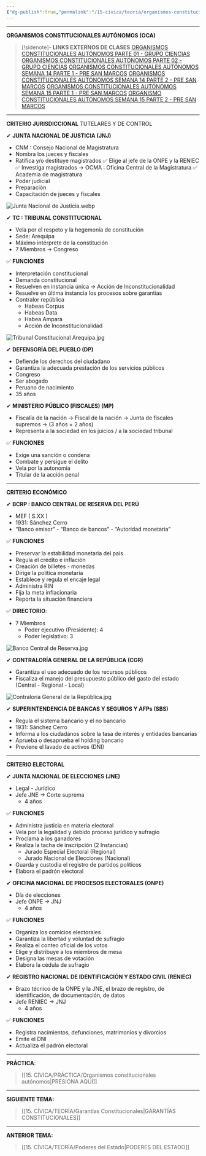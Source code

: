 ```yaml
---
{"dg-publish":true,"permalink":"/15-civica/teoria/organismos-constitucionales-autonomos/","tags":["Cívica","Teoría"]}
---
```


---
**ORGANISMOS CONSTITUCIONALES AUTÓNOMOS (OCA)** 

>[!sidenote]- **LINKS EXTERNOS DE CLASES** 
>[ORGANISMOS CONSTITUCIONALES AUTÓNOMOS PARTE 01 - GRUPO CIENCIAS](https://www.youtube.com/watch?v=8C1QyuUmfcQ) 
>[ORGANISMOS CONSTITUCIONALES AUTÓNOMOS PARTE 02 - GRUPO CIENCIAS](https://www.youtube.com/watch?v=jvo5ENyolq8) 
>[ORGANISMOS CONSTITUCIONALES AUTÓNOMOS SEMANA 14 PARTE 1 - PRE SAN MARCOS](https://youtube.com/watch?v=EcAenqDuoc8) 
>[ORGANISMOS CONSTITUCIONALES AUTÓNOMOS SEMANA 14 PARTE 2 - PRE SAN MARCOS](https://www.youtube.com/watch?v=wEt1WZmu5XE) 
>[ORGANISMOS CONSTITUCIONALES AUTÓNOMOS SEMANA 15 PARTE 1 - PRE SAN MARCOS](https://www.youtube.com/watch?v=rXAGCERMy2c) 
>[ORGANISMO CONSTITUCIONALES AUTÓNOMOS SEMANA 15 PARTE 2 - PRE SAN MARCOS](https://www.youtube.com/watch?v=DmjTRHcJtpo)

---
**CRITERIO JURISDICCIONAL**
TUTELARES Y DE CONTROL

✔ **JUNTA NACIONAL DE JUSTICIA (JNJ)**
- CNM : Consejo Nacional de Magistratura
- Nombra los jueces y fiscales
- Ratifica y/o destituye magistrados
✅ Elige al jefe de la ONPE y la RENIEC
✅ Investiga magistrados → OCMA : Oficina Central de la Magistratura
✅ Academia de magistratura
- Poder judicial
- Preparación
- Capacitación de jueces y fiscales

![Junta Nacional de Justicia.webp](/img/user/1.%20ELEMENTOS%20GR%C3%81FICOS/Junta%20Nacional%20de%20Justicia.webp)

✔ **TC : TRIBUNAL CONSTITUCIONAL**
-  Vela por el respeto y la hegemonía de constitución
- Sede: Arequipa
- Máximo intérprete de la constitución
- 7 Miembros → Congreso

✅ **FUNCIONES**
- Interpretación constitucional
- Demanda constitucional
- Resuelven en instancia única → Acción de Inconstitucionalidad
- Resuelve en última instancia los procesos sobre garantías
- Contralor república
	- Habeas Corpus
	- Habeas Data
	- Habea Ampara
	- Acción de Inconstitucionalidad

![Tribunal Constitucional Arequipa.jpg](/img/user/1.%20ELEMENTOS%20GR%C3%81FICOS/Tribunal%20Constitucional%20Arequipa.jpg)

✔ **DEFENSORÍA DEL PUEBLO (DP)**
- Defiende los derechos del ciudadano
- Garantiza la adecuada prestación de los servicios públicos
- Congreso
- Ser abogado
- Peruano de nacimiento
- 35 años

✔ **MINISTERIO PÚBLICO (FISCALES) (MP)**
- Fiscalía de la nación → Fiscal de la nación → Junta de fiscales supremos → (3 años + 2 años)
- Representa a la sociedad en los juicios /  a la sociedad tribunal

✅ **FUNCIONES**
- Exige una sanción o condena
- Combate y persigue el delito
- Vela por la autonomía
- Titular de la acción penal

---
**CRITERIO ECONÓMICO**

✔ **BCRP : BANCO CENTRAL DE RESERVA DEL PERÚ**
- MEF ( S.XX )
- 1931: Sánchez Cerro
- “Banco emisor” - “Banco de bancos”  - “Autoridad monetaria”

✅ **FUNCIONES** 
- Preservar la estabilidad monetaria del país
- Regula el crédito e inflación
- Creación de billetes - monedas
- Dirige la política monetaria
- Establece y regula el encaje legal
- Administra RIN
- Fija la meta inflacionaria
- Reporta la situación financiera

✅ **DIRECTORIO**:
- 7 Miembros
	- Poder ejecutivo (Presidente): 4
	- Poder legislativo: 3

![Banco Central de Reserva.jpg](/img/user/1.%20ELEMENTOS%20GR%C3%81FICOS/Banco%20Central%20de%20Reserva.jpg)

✔ **CONTRALORÍA GENERAL DE LA REPÚBLICA (CGR)**
- Garantiza el uso adecuado de los recursos públicos
- Fiscaliza el manejo del presupuesto público del gasto del estado (Central - Regional - Local)

![Contraloría General de la República.jpg](/img/user/1.%20ELEMENTOS%20GR%C3%81FICOS/Contralor%C3%ADa%20General%20de%20la%20Rep%C3%BAblica.jpg)

✔ **SUPERINTENDENCIA DE BANCAS Y SEGUROS Y AFPs (SBS)**
- Regula el sistema bancario y el no bancario
- 1931: Sánchez Cerro
- Informa a los ciudadanos sobre la tasa de interés y entidades bancarias
- Aprueba o desaprueba el holding bancario
- Previene el lavado de activos (DNI)

---
**CRITERIO ELECTORAL**

✔ **JUNTA NACIONAL DE ELECCIONES (JNE)**
- Legal - Jurídico
- Jefe JNE → Corte suprema
	- 4 años

✅  **FUNCIONES**
- Administra justicia en materia electoral
- Vela por la legalidad y debido proceso jurídico y sufragio
- Proclama a los ganadores
- Realiza la tacha de inscripción (2 Instancias)
	- Jurado Especial Electoral (Regional)
	- Jurado Nacional de Elecciones (Nacional)
- Guarda y custodia el registro de partidos políticos
- Elabora el padrón electoral

✔ **OFICINA NACIONAL DE PROCESOS ELECTORALES (ONPE)**
- Día de elecciones
- Jefe ONPE → JNJ
	- 4 años

✅ **FUNCIONES** 
- Organiza los comicios electorales
- Garantiza la libertad y voluntad de sufragio
- Realiza el conteo oficial de los votos
- Elige y distribuye a los miembros de mesa
- Designa las mesas de votación
- Elabora la cédula de sufragio

✔ **REGISTRO NACIONAL DE IDENTIFICACIÓN Y ESTADO CIVIL (RENIEC)**
-  Brazo técnico de la ONPE y la JNE, el brazo de registro, de identificación, de documentación, de datos
- Jefe RENIEC → JNJ
	- 4 años

✅ **FUNCIONES**
- Registra nacimientos, defunciones, matrimonios y divorcios
- Emite el DNI
- Actualiza el padrón electoral

---
**PRÁCTICA**:
>[[15. CÍVICA/PRÁCTICA/Organismos constitucionales autónomos\|PRESIONA AQUÍ]]

---
**SIGUIENTE TEMA:** 
>[[15. CÍVICA/TEORÍA/Garantías Constitucionales\|GARANTÍAS CONSTITUCIONALES]]

---
**ANTERIOR TEMA:** 
>[[15. CÍVICA/TEORÍA/Poderes del Estado\|PODERES DEL ESTADO]]

